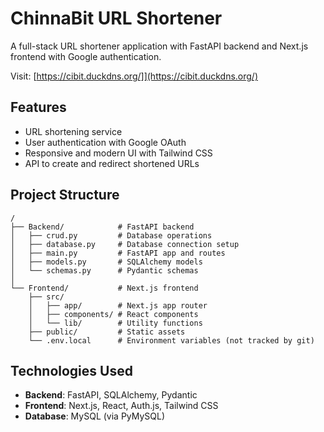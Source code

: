 # ChinnaBit URL Shortener

A full-stack URL shortener application with FastAPI backend and Next.js frontend with Google authentication.

Visit: [https://cibit.duckdns.org/]](https://cibit.duckdns.org/)
## Features

- URL shortening service
- User authentication with Google OAuth
- Responsive and modern UI with Tailwind CSS
- API to create and redirect shortened URLs

## Project Structure

```
/
├── Backend/            # FastAPI backend
│   ├── crud.py         # Database operations
│   ├── database.py     # Database connection setup
│   ├── main.py         # FastAPI app and routes
│   ├── models.py       # SQLAlchemy models
│   └── schemas.py      # Pydantic schemas
│
└── Frontend/           # Next.js frontend
    ├── src/
    │   ├── app/        # Next.js app router
    │   ├── components/ # React components
    │   └── lib/        # Utility functions
    ├── public/         # Static assets
    └── .env.local      # Environment variables (not tracked by git)
```

## Technologies Used

- **Backend**: FastAPI, SQLAlchemy, Pydantic
- **Frontend**: Next.js, React, Auth.js, Tailwind CSS
- **Database**: MySQL (via PyMySQL)
